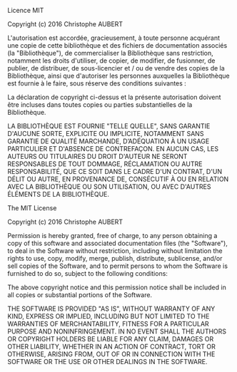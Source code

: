 Licence MIT

Copyright (c) 2016 Christophe AUBERT

L'autorisation est accordée, gracieusement, à toute personne acquérant une copie
de cette bibliothèque et des fichiers de documentation associés (la "Bibliothèque"),
de commercialiser la Bibliothèque sans restriction, notamment les droits d'utiliser,
de copier, de modifier, de fusionner, de publier, de distribuer, de sous-licencier 
et / ou de vendre des copies de la Bibliothèque, ainsi que d'autoriser les personnes
auxquelles la Bibliothèque est fournie à le faire, sous réserve des conditions suivantes :

La déclaration de copyright ci-dessus et la présente autorisation doivent
être incluses dans toutes copies ou parties substantielles de la Bibliothèque.

LA BIBLIOTHÈQUE EST FOURNIE "TELLE QUELLE", SANS GARANTIE D'AUCUNE SORTE,
EXPLICITE OU IMPLICITE, NOTAMMENT SANS GARANTIE DE QUALITÉ MARCHANDE,
D’ADÉQUATION À UN USAGE PARTICULIER ET D'ABSENCE DE CONTREFAÇON.
EN AUCUN CAS, LES AUTEURS OU TITULAIRES DU DROIT D'AUTEUR NE SERONT
RESPONSABLES DE TOUT DOMMAGE, RÉCLAMATION OU AUTRE RESPONSABILITÉ,
QUE CE SOIT DANS LE CADRE D'UN CONTRAT, D'UN DÉLIT OU AUTRE, EN PROVENANCE
DE, CONSÉCUTIF À OU EN RELATION AVEC LA BIBLIOTHÈQUE OU SON UTILISATION,
OU AVEC D'AUTRES ÉLÉMENTS DE LA BIBLIOTHÈQUE.


The MIT License

Copyright (c) 2016 Christophe AUBERT

Permission is hereby granted, free of charge, to any person obtaining a copy
of this software and associated documentation files (the "Software"), to deal
in the Software without restriction, including without limitation the rights
to use, copy, modify, merge, publish, distribute, sublicense, and/or sell
copies of the Software, and to permit persons to whom the Software is
furnished to do so, subject to the following conditions:

The above copyright notice and this permission notice shall be included in
all copies or substantial portions of the Software.

THE SOFTWARE IS PROVIDED "AS IS", WITHOUT WARRANTY OF ANY KIND, EXPRESS OR
IMPLIED, INCLUDING BUT NOT LIMITED TO THE WARRANTIES OF MERCHANTABILITY,
FITNESS FOR A PARTICULAR PURPOSE AND NONINFRINGEMENT. IN NO EVENT SHALL THE
AUTHORS OR COPYRIGHT HOLDERS BE LIABLE FOR ANY CLAIM, DAMAGES OR OTHER
LIABILITY, WHETHER IN AN ACTION OF CONTRACT, TORT OR OTHERWISE, ARISING FROM,
OUT OF OR IN CONNECTION WITH THE SOFTWARE OR THE USE OR OTHER DEALINGS IN
THE SOFTWARE.